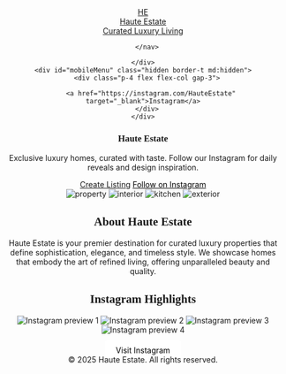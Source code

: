 
<html lang="en">
<head>
  <meta charset="utf-8">
  <meta name="viewport" content="width=device-width,initial-scale=1">
  <title>Haute Estate</title>
  <link href="https://fonts.googleapis.com/css2?family=Playfair+Display:wght@400;600;700&family=Inter:wght@300;400;600&display=swap" rel="stylesheet">
  <meta name="description" content="Haute Estate — Curated luxury homes & lifestyle. Follow @HauteEstate on Instagram.">
  <!-- Tailwind via CDN -->
  <script src="https://cdn.tailwindcss.com"></script>
  <style>
    :root{--accent:#b8860b; --bg:#0b0b0b}
    body{font-family:Inter, system-ui, -apple-system, 'Segoe UI', Roboto, 'Helvetica Neue', Arial}
    h1,h2,h3{font-family:'Playfair Display', serif}
  </style>
</head>
<body class="bg-white text-gray-900">
  <!-- NAV -->
  <header class="border-b">
    <div class="max-w-6xl mx-auto flex items-center justify-between p-6">
      <a href="#" class="flex items-center gap-3">
        <div class="w-10 h-10 rounded-full bg-black text-white flex items-center justify-center font-semibold">HE</div>
        <div>
          <div class="text-sm font-semibold">Haute Estate</div>
          <div class="text-xs text-gray-500">Curated Luxury Living</div>
        </div>
      </a>
      <nav class="hidden md:flex gap-6 items-center text-sm">
        
      </nav>
      
    </div>
    <div id="mobileMenu" class="hidden border-t md:hidden">
      <div class="p-4 flex flex-col gap-3">
        
        <a href="https://instagram.com/HauteEstate" target="_blank">Instagram</a>
      </div>
    </div>
  

  <!-- HERO -->
  <section class="bg-[url('https://images.unsplash.com/photo-1560448204-e02f11c3d0e2?q=80&w=1600&auto=format&fit=crop&ixlib=rb-4.0.3&s=0a2f7d0f1a2cbb4a4b0b6b5ea4fb6d5b')] bg-cover bg-center">
    <div class="backdrop-brightness-75">
      <div class="max-w-6xl mx-auto p-12 text-white flex flex-col md:flex-row items-center gap-8">
        <div class="md:w-1/2">
          <h1 class="text-4xl md:text-5xl font-bold leading-tight">Haute Estate</h1>
          <p class="mt-4 text-lg max-w-lg">Exclusive luxury homes, curated with taste. Follow our Instagram for daily reveals and design inspiration.</p>
          <div class="mt-6 flex gap-3">
            <a href="#listings" class="px-6 py-3 bg-white text-black rounded-md font-medium">Create Listing</a>
            <a href="https://instagram.com/hauteestatesla" target="_blank" class="px-6 py-3 border rounded-md" style="border-color:962fbf; color:black">Follow on Instagram</a>
          </div>
        </div>
        <div class="md:w-1/2 grid grid-cols-2 gap-3">
          <!-- small preview images -->
          <img src="https://images.unsplash.com/photo-1600585154340-be6161a56a0c?q=80&w=800&auto=format&fit=crop&ixlib=rb-4.0.3&s=8c3c1b2e4f1a3bdc" alt="property" class="w-full h-40 object-cover rounded-lg">
          <img src="https://images.unsplash.com/photo-1554995207-c18c203602cb?q=80&w=800&auto=format&fit=crop&ixlib=rb-4.0.3&s=7d6e0c7f5f6b8d9a" alt="interior" class="w-full h-40 object-cover rounded-lg">
          <img src="https://images.unsplash.com/photo-1533777324565-a040eb52fac2?q=80&w=800&auto=format&fit=crop&ixlib=rb-4.0.3&s=2b5f6f7a1a" alt="kitchen" class="w-full h-40 object-cover rounded-lg">
          <img src="https://images.unsplash.com/photo-1505691723518-36a8b6f9a5d6?q=80&w=800&auto=format&fit=crop&ixlib=rb-4.0.3&s=4e6b3f7b" alt="exterior" class="w-full h-40 object-cover rounded-lg">
        </div>
      </div>
    </div>
  </section>


  <!-- Hero -->
  
  

  <!-- About -->
  <section>
    <h2>About Haute Estate</h2>
    <p>
      Haute Estate is your premier destination for curated luxury properties that define sophistication, elegance, and timeless style. We showcase homes that embody the art of refined living, offering unparalleled beauty and quality.
    </p>
  </section>

  <!-- Instagram Preview -->
  <section>
    <h2>Instagram Highlights</h2>
    <div class="instagram-grid">
      <img src="insta1.jpg" alt="Instagram preview 1">
      <img src="insta2.jpg" alt="Instagram preview 2">
      <img src="insta3.jpg" alt="Instagram preview 3">
      <img src="insta4.jpg" alt="Instagram preview 4">
    </div>
    <div style="text-align: center; margin-top: 20px;">
      <a href="https://instagram.com/hauteestatesla" target="_blank" style="background:white; padding: 10px 20px; border-radius: 5px; text-decoration: none; color: black;">Visit Instagram</a>
    </div>
  </section>

  <!-- Footer -->
  <footer>
    &copy; 2025 Haute Estate. All rights reserved.
  </footer>


